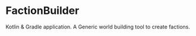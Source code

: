 # FactionBuilder
Kotlin  &amp; Gradle application. A Generic world building tool to create factions.
